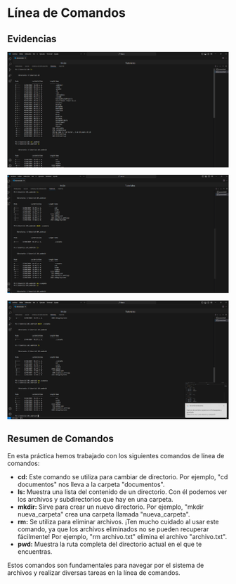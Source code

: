   <h1>Línea de Comandos</h1>
    <h2>Evidencias</h2>
    <img src="https://github.com/Criss-13/-trabajo-de-clase/blob/main/Captura%20de%20pantalla%202024-09-17%20132819.png" alt="Evidencia 1">
    </p>
  <img src="Captura de pantalla 2024-09-17 132838.png" alt="Evidencia 2">
    </p>
   <img src="Captura de pantalla 2024-09-17 132850.png" alt="Evidencia 3">
    </p>

   <h2>Resumen de Comandos</h2>
    <p>En esta práctica hemos trabajado con los siguientes comandos de línea de comandos:</p>
    <ul>
        <li><b>cd:</b> Este comando se utiliza para cambiar de directorio. Por ejemplo, "cd documentos" nos lleva a la carpeta "documentos".</li>
        <li><b>ls:</b> Muestra una lista del contenido de un directorio. Con él podemos ver los archivos y subdirectorios que hay en una carpeta.</li>
        <li><b>mkdir:</b> Sirve para crear un nuevo directorio. Por ejemplo, "mkdir nueva_carpeta" crea una carpeta llamada "nueva_carpeta".</li>
        <li><b>rm:</b> Se utiliza para eliminar archivos. ¡Ten mucho cuidado al usar este comando, ya que los archivos eliminados no se pueden recuperar fácilmente! Por ejemplo, "rm archivo.txt" elimina el archivo "archivo.txt".</li>
        <li><b>pwd:</b> Muestra la ruta completa del directorio actual en el que te encuentras.</li>
    </ul>

<p>Estos comandos son fundamentales para navegar por el sistema de archivos y realizar diversas tareas en la línea de comandos.</p>
